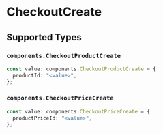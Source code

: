# CheckoutCreate


## Supported Types

### `components.CheckoutProductCreate`

```typescript
const value: components.CheckoutProductCreate = {
  productId: "<value>",
};
```

### `components.CheckoutPriceCreate`

```typescript
const value: components.CheckoutPriceCreate = {
  productPriceId: "<value>",
};
```

